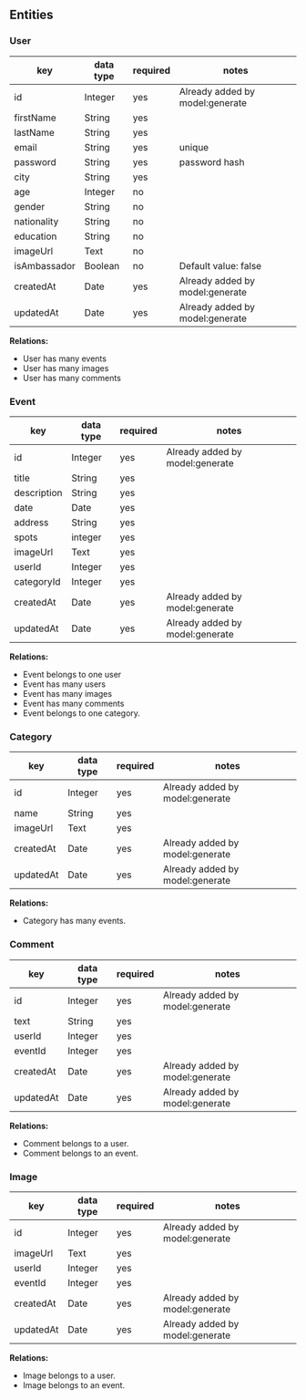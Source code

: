 
## Entities

### User

| key        | data type | required | notes                              |
| ---------  | --------- | -------- | ---------------------------------- |
| id         | Integer   | yes      |Already added by model:generate     |
| firstName  | String    | yes      |                                    |
| lastName   | String    | yes      |                                    |
| email      | String    | yes      | unique                             |
| password   | String    | yes      | password hash                      |
| city       | String    | yes      |                                    |
| age        | Integer   | no       |                                    |
| gender     | String    | no       |                                    |
| nationality| String    | no       |                                    |
| education  | String    | no       |                                    |
| imageUrl   | Text      | no       |                                    |
|isAmbassador| Boolean   | no       | Default value: false               |
| createdAt  | Date      | yes      |Already added by model:generate     |
| updatedAt  | Date      | yes      |Already added by model:generate     |

**Relations:**

- User has many events
- User has many images
- User has many comments

###   Event

| key        | data type | required | notes                              |
| ---------  | --------- | -------- | ---------------------------------- |
| id         | Integer   | yes      |Already added by model:generate     |
| title      | String    | yes      |                                    |
|description | String    | yes      |                                    |
| date       | Date      | yes      |                                    |
| address    | String    | yes      |                                    |
| spots      | integer   | yes      |                                    |
| imageUrl   | Text      | yes      |                                    |
| userId     | Integer   | yes      |                                    |
|categoryId  | Integer   | yes      |                                    |
| createdAt  | Date      | yes      |Already added by model:generate     |
| updatedAt  | Date      | yes      |Already added by model:generate     |

**Relations:**

- Event belongs to one user
- Event has many users
- Event has many images
- Event has many comments
- Event belongs to one category.


###  Category

| key        | data type | required | notes                              |
| ---------  | --------- | -------- | ---------------------------------- |
| id         | Integer   | yes      |Already added by model:generate     |
| name       | String    | yes      |                                    |
| imageUrl   | Text      | yes      |                                    |
| createdAt  | Date      | yes      |Already added by model:generate     |
| updatedAt  | Date      | yes      |Already added by model:generate     |

**Relations:**

- Category has many events.

###  Comment

| key        | data type | required | notes                              |
| ---------  | --------- | -------- | ---------------------------------- |
| id         | Integer   | yes      |Already added by model:generate     |
| text       | String    | yes      |                                    |
| userId     | Integer   | yes      |                                    |
| eventId    | Integer   | yes      |                                    |
| createdAt  | Date      | yes      |Already added by model:generate     |
| updatedAt  | Date      | yes      |Already added by model:generate     |

**Relations:**

- Comment belongs to a user.
- Comment belongs to an event.


### Image

| key        | data type | required | notes                              |
| ---------  | --------- | -------- | ---------------------------------- |
| id         | Integer   | yes      |Already added by model:generate     |
| imageUrl   | Text      | yes      |                                    |
| userId     | Integer   | yes      |                                    |
| eventId    | Integer   | yes      |                                    |
| createdAt  | Date      | yes      |Already added by model:generate     |
| updatedAt  | Date      | yes      |Already added by model:generate     |

**Relations:**

- Image belongs to a user.
- Image belongs to an event.

